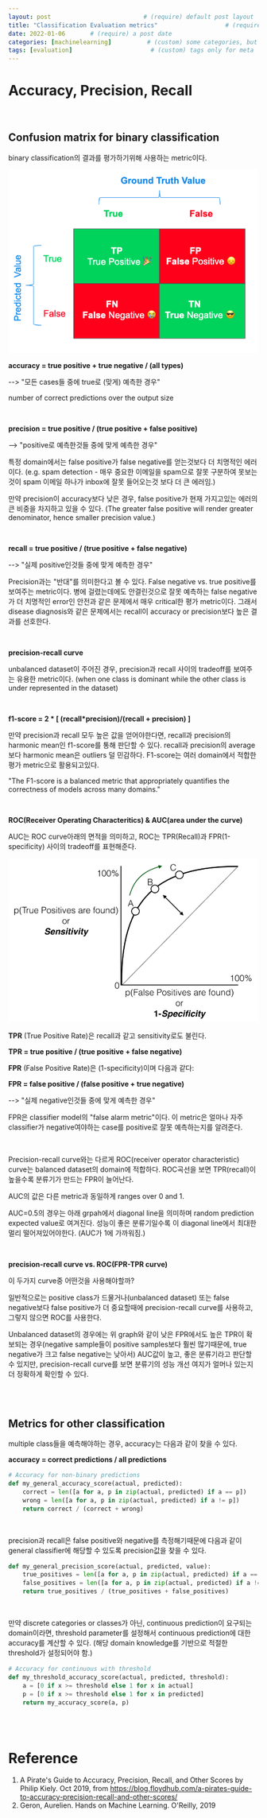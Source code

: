 ```yaml
---
layout: post                          # (require) default post layout
title: "Classification Evaluation metrics"                   # (require) a string title
date: 2022-01-06       # (require) a post date
categories: [machinelearning]          # (custom) some categories, but makesure these categories already exists inside path of `category/`
tags: [evaluation]                      # (custom) tags only for meta `property="article:tag"`
---
```




# Accuracy, Precision, Recall

<br>

## Confusion matrix for binary classification

binary classification의 결과를 평가하기위해 사용하는 metric이다.

![confusion matrix](https://raw.githubusercontent.com/adventure42/adventure42.github.io/master/static/img/_posts/confusion_matrix.png)

**accuracy = true positive + true negative / (all types)**

--> "모든 cases들 중에 true로 (맞게) 예측한 경우"

number of correct predictions over the output size

<br>

**precision = true positive / (true positive + false positive)**

--> "positive로 예측한것들 중에 맞게 예측한 경우"

특정 domain에서는 false positive가 false negative를 얻는것보다 더 치명적인 에러이다. (e.g. spam detection - 매우 중요한 이메일을 spam으로 잘못 구분하여 못보는것이 spam 이메일 하나가 inbox에 잘못 들어오는것 보다 더 큰 에러임.) 

만약 precision이 accuracy보다 낮은 경우, false positive가 현재 가지고있는 에러의 큰 비중을 차지하고 있을 수 있다. (The greater false positive will render greater denominator, hence smaller precision value.)

<br>

**recall = true positive / (true positive + false negative)**

--> "실제 positive인것들 중에 맞게 예측한 경우"

Precision과는 "반대"를 의미한다고 볼 수 있다. False negative vs. true positive를 보여주는 metric이다. 병에 걸렸는데에도 안결린것으로 잘못 예측하는 false negative가 더 치명적인 error인 안전과 같은 문제에서 매우 critical한 평가 metric이다. 그래서 disease diagnosis와 같은 문제에서는 recall이 accuracy or precision보다 높은 결과를 선호한다. 

<br>

**precision-recall curve**

unbalanced dataset이 주어진 경우, precision과 recall 사이의 tradeoff를 보여주는 유용한 metric이다. (when one class is dominant while the other class is under represented in the dataset)

<br>

**f1-score = 2 * [ (recall*precision)/(recall + precision) ]**

만약 precision과 recall 모두 높은 값을 얻어야한다면, recall과 precision의 harmonic mean인 f1-score를 통해 판단할 수 있다. recall과 precision의 average보다 harmonic mean은 outliers 덜 민감하다.  F1-score는 여러 domain에서 적합한 평가 metric으로 활용되고있다. 

"The F1-score is a balanced metric that appropriately quantifies the correctness of models across many domains."

<br>

**ROC(Receiver Operating Characteritics) & AUC(area under the curve)**

AUC는 ROC curve아래의 면적을 의미하고, ROC는 TPR(Recall)과 FPR(1-specificity) 사이의 tradeoff를 표현해준다. 

![AUC](https://raw.githubusercontent.com/adventure42/adventure42.github.io/master/static/img/_posts/AUC.PNG)

**TPR** (True Positive Rate)은 recall과 같고 sensitivity로도 불린다. 

**TPR = true positive / (true positive + false negative)**



**FPR** (False Positive Rate)은 (1-specificity)이며 다음과 같다:

**FPR = false positive / (false positive + true negative)**

--> "실제 negative인것들 중에 맞게 예측한 경우"

FPR은 classifier model의 "false alarm metric"이다. 이 metric은 얼마나 자주 classifier가 negative여야하는 case를 positive로 잘못 예측하는지를 알려준다. 

<br>

Precision-recall curve와는 다르게 ROC(receiver operator characteristic) curve는 balanced dataset의 domain에 적합하다. ROC곡선을 보면 TPR(recall)이 높을수록 분류기가 만드는 FPR이 늘어난다. 

AUC의 값은 다른 metric과 동일하게 ranges over 0 and 1. 

AUC=0.5의 경우는 아래 grpah에서 diagonal line을 의미하며 random prediction expected value로 여겨진다.  성능이 좋은 분류기일수록 이 diagonal line에서 최대한 멀리 떨어져있어야한다. (AUC가 1에 가까워짐.)

<br>

**precision-recall curve vs. ROC(FPR-TPR curve)**

이 두가지 curve중 어떤것을 사용해야할까?

일반적으로는 positive class가 드물거나(unbalanced dataset) 또는 false negative보다 false positive가 더 중요할때에 precision-recall curve를 사용하고, 그렇지 않으면 ROC를 사용한다.

Unbalanced dataset의 경우에는 위 graph와 같이 낮은 FPR에서도 높은 TPR이 확보되는 경우(negative sample들이 positive samples보다 훨씬 많기때문에, true negative가 크고 false negative는 낮아서) AUC값이 높고, 좋은 분류기라고 판단할 수 있지만, precision-recall curve를 보면 분류기의 성능 개선 여지가 얼머나 있는지 더 정확하게 확인할 수 있다. 

<br>

<br>

## Metrics for other classification

multiple class들을 예측해야하는 경우, accuracy는 다음과 같이 찾을 수 있다.

**accuracy = correct predictions / all predictions**

```python
# Accuracy for non-binary predictions
def my_general_accuracy_score(actual, predicted):
    correct = len([a for a, p in zip(actual, predicted) if a == p])
    wrong = len([a for a, p in zip(actual, predicted) if a != p])
    return correct / (correct + wrong)
```

<br>

precision과 recall은 false positive와 negative를 측정해기때문에 다음과 같이 general classifier에 해당할 수 있도록 precision값을 찾을 수 있다.

```python
def my_general_precision_score(actual, predicted, value):
    true_positives = len([a for a, p in zip(actual, predicted) if a == p and p == value])
    false_positives = len([a for a, p in zip(actual, predicted) if a != p and p == value])
    return true_positives / (true_positives + false_positives)
```

<br>

만약 discrete categories or classes가 아닌, continuous prediction이 요구되는 domain이라면, threshold parameter를 설정해서 continuous prediction에 대한 accuracy를 계산할 수 있다. (해당 domain knowledge를 기반으로 적절한 threshold가 설정되어야 함.)

```python
# Accuracy for continuous with threshold
def my_threshold_accuracy_score(actual, predicted, threshold):
    a = [0 if x >= threshold else 1 for x in actual]
    p = [0 if x >= threshold else 1 for x in predicted]
    return my_accuracy_score(a, p)
```

<br>

<br>

# Reference

1. A Pirate's Guide to Accuracy, Precision, Recall, and Other Scores by Philip Kiely. Oct 2019, from https://blog.floydhub.com/a-pirates-guide-to-accuracy-precision-recall-and-other-scores/
2. Geron, Aurelien. Hands on Machine Learning. O'Reilly, 2019 